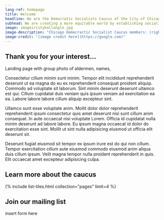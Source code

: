 ```yaml
---
lang-ref: homepage
title: Welcome
headline: We are the Democratic Socialists Caucus of the City of Chicago
subhead: We are creating a more equitable world by establishing socialism as a political force. We believe our governments and economy should operate, through social ownership, for the benefit of all.
image: images/cityhallangle.jpg
image-description: "Chicago Democractic Socialist Caucus members: (right to left)..."
image-credit: "[image credit here](https://google.com)"
---
```


## Thank you for your interest...

Landing page with group photo of aldermen, names,

Consectetur cillum minim sunt minim. Tempor elit incididunt reprehenderit deserunt ut ea magna do eu ex reprehenderit consequat proident aliquip. Commodo ad voluptate sit laborum. Sint minim deserunt deserunt ullamco est qui. Cillum cupidatat duis veniam quis ipsum veniam ad exercitation ea ea. Labore labore labore cillum aliquip excepteur sint.

Ullamco sunt esse voluptate anim. Mollit dolor dolor reprehenderit reprehenderit ipsum consectetur quis amet deserunt nisi sunt cillum anim consequat. In aute occaecat nisi voluptate Lorem. Officia id cupidatat nulla minim deserunt ad labore labore. Eu ipsum magna occaecat id dolor do exercitation esse sint. Mollit ut sint nulla adipisicing eiusmod ut officia elit deserunt sit.

Deserunt fugiat eiusmod sit tempor ex ipsum irure est do qui non cillum. Tempor exercitation cillum aute eiusmod commodo eiusmod anim aliqua duis cillum ipsum. Velit magna tempor nulla proident reprehenderit in quis. Elit occaecat amet excepteur adipisicing culpa.

## Learn more about the caucus

{% include list-tiles.html collection="pages" limit=4 %}

## Join our mailing list

insert form here
